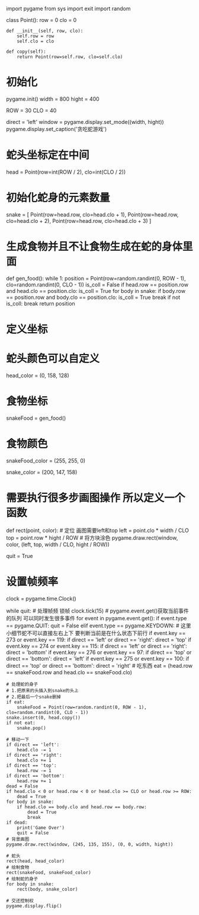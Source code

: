 import pygame
from sys import exit
import random


class Point():
    row = 0
    clo = 0

    def __init__(self, row, clo):
        self.row = row
        self.clo = clo

    def copy(self):
        return Point(row=self.row, clo=self.clo)


# 初始化
pygame.init()
width = 800
hight = 400

ROW = 30
CLO = 40

direct = 'left'
window = pygame.display.set_mode((width, hight))
pygame.display.set_caption('贪吃蛇游戏')

# 蛇头坐标定在中间
head = Point(row=int(ROW / 2), clo=int(CLO / 2))
# 初始化蛇身的元素数量
snake = [
    Point(row=head.row, clo=head.clo + 1),
    Point(row=head.row, clo=head.clo + 2),
    Point(row=head.row, clo=head.clo + 3)
]


# 生成食物并且不让食物生成在蛇的身体里面
def gen_food():
    while 1:
        position = Point(row=random.randint(0, ROW - 1), clo=random.randint(0, CLO - 1))
        is_coll = False
        if head.row == position.row and head.clo == position.clo:
            is_coll = True
        for body in snake:
            if body.row == position.row and body.clo == position.clo:
                is_coll = True
                break
        if not is_coll:
            break
    return position


# 定义坐标
# 蛇头颜色可以自定义
head_color = (0, 158, 128)
# 食物坐标
snakeFood = gen_food()
# 食物颜色
snakeFood_color = (255, 255, 0)

snake_color = (200, 147, 158)


# 需要执行很多步画图操作 所以定义一个函数
def rect(point, color):
    # 定位 画图需要left和top
    left = point.clo * width / CLO
    top = point.row * hight / ROW
    # 将方块涂色
    pygame.draw.rect(window, color, (left, top, width / CLO, hight / ROW))


quit = True
# 设置帧频率
clock = pygame.time.Clock()

while quit:
    # 处理帧频 锁帧
    clock.tick(15)
    # pygame.event.get()获取当前事件的队列 可以同时发生很多事件
    for event in pygame.event.get():
        if event.type == pygame.QUIT:
            quit = False
        elif event.type == pygame.KEYDOWN:
            # 这里小细节蛇不可以直接左右上下 要判断当前是在什么状态下前行
            if event.key == 273 or event.key == 119:
                if direct == 'left' or direct == 'right':
                    direct = 'top'
            if event.key == 274 or event.key == 115:
                if direct == 'left' or direct == 'right':
                    direct = 'bottom'
            if event.key == 276 or event.key == 97:
                if direct == 'top' or direct == 'bottom':
                    direct = 'left'
            if event.key == 275 or event.key == 100:
                if direct == 'top' or direct == 'bottom':
                    direct = 'right'
    # 吃东西
    eat = (head.row == snakeFood.row and head.clo == snakeFood.clo)

    # 处理蛇的身子
    # 1.把原来的头插入到snake的头上
    # 2.把最后一个snake删掉
    if eat:
        snakeFood = Point(row=random.randint(0, ROW - 1), clo=random.randint(0, CLO - 1))
    snake.insert(0, head.copy())
    if not eat:
        snake.pop()

    # 移动一下
    if direct == 'left':
        head.clo -= 1
    if direct == 'right':
        head.clo += 1
    if direct == 'top':
        head.row -= 1
    if direct == 'bottom':
        head.row += 1
    dead = False
    if head.clo < 0 or head.row < 0 or head.clo >= CLO or head.row >= ROW:
        dead = True
    for body in snake:
        if head.clo == body.clo and head.row == body.row:
            dead = True
            break
    if dead:
        print('Game Over')
        quit = False
    # 背景画图
    pygame.draw.rect(window, (245, 135, 155), (0, 0, width, hight))

    # 蛇头
    rect(head, head_color)
    # 绘制食物
    rect(snakeFood, snakeFood_color)
    # 绘制蛇的身子
    for body in snake:
        rect(body, snake_color)

    # 交还控制权
    pygame.display.flip()
